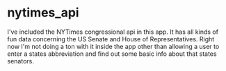 # nytimes_api

I've included the NYTimes congressional api in this app. It has all kinds of fun data concerning the US Senate
and House of Representatives. Right now I'm not doing a ton with it inside the app other than allowing a user to enter a states
abbreviation and find out some basic info about that states senators. 
